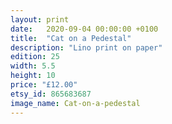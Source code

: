 ```yaml
---
layout: print
date:   2020-09-04 00:00:00 +0100
title:  "Cat on a Pedestal"
description: "Lino print on paper"
edition: 25
width: 5.5
height: 10
price: "£12.00"
etsy_id: 865683687
image_name: Cat-on-a-pedestal
---
```

